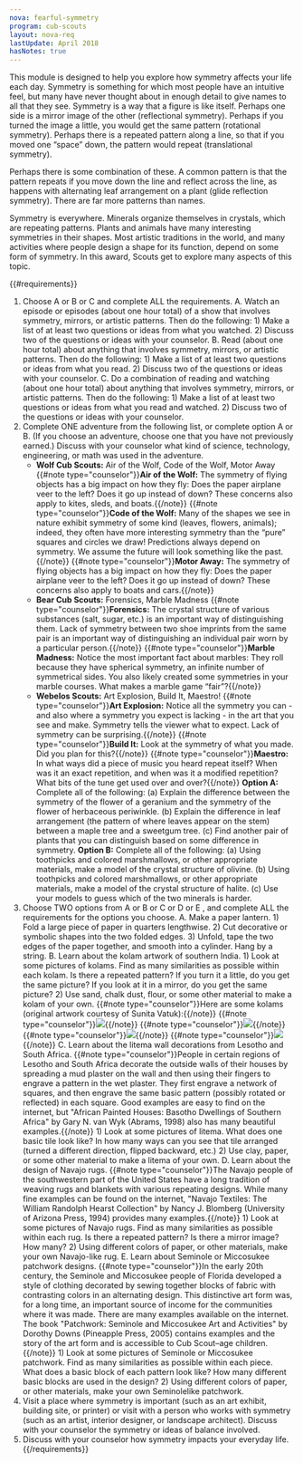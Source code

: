 ```yaml
---
nova: fearful-symmetry
program: cub-scouts
layout: nova-req
lastUpdate: April 2018
hasNotes: true
---
```


This module is designed to help you explore how symmetry affects your life each day. Symmetry is something for which most people have an intuitive feel, but many have never thought about in enough detail to give names to all that they see. Symmetry is a way that a figure is like itself. Perhaps one side is a mirror image of the other (reflectional symmetry). Perhaps if you turned the image a little, you would get the same pattern (rotational symmetry). Perhaps there is a repeated pattern along a line, so that if you moved one “space” down, the pattern would repeat (translational symmetry).

Perhaps there is some combination of these. A common pattern is that the pattern repeats if you move down the line and reflect across the line, as happens with alternating leaf arrangement on a plant (glide reflection symmetry). There are far more patterns than names.

Symmetry is everywhere. Minerals organize themselves in crystals, which are repeating patterns. Plants and animals have many interesting symmetries in their shapes. Most artistic traditions in the world, and many activities where people design a shape for its function, depend on some form of symmetry. In this award, Scouts get to explore many aspects of this topic.

{{#requirements}}
1. Choose A or B or C and complete ALL the requirements.
    A. Watch an episode or episodes (about one hour total) of a show that involves symmetry, mirrors, or artistic patterns. Then do the following:
        1) Make a list of at least two questions or ideas from what you watched.
        2) Discuss two of the questions or ideas with your counselor.
    B. Read (about one hour total) about anything that involves symmetry, mirrors, or artistic patterns. Then do the following:
        1) Make a list of at least two questions or ideas from what you read.
        2) Discuss two of the questions or ideas with your counselor.
    C. Do a combination of reading and watching (about one hour total) about anything that involves symmetry, mirrors, or artistic patterns. Then do the following:
        1) Make a list of at least two questions or ideas from what you read and watched.
        2) Discuss two of the questions or ideas with your counselor.
2. Complete ONE adventure from the following list, or complete option A or B. (If you choose an adventure, choose one that you have not previously earned.) Discuss with your counselor what kind of science, technology, engineering, or math was used in the adventure.
    * **Wolf Cub Scouts:** Air of the Wolf, Code of the Wolf, Motor Away
        {{#note type="counselor"}}**Air of the Wolf:** The symmetry of flying objects has a big impact on how they fly: Does the paper airplane veer to the left? Does it go up instead of down? These concerns also apply to kites, sleds, and boats.{{/note}}
        {{#note type="counselor"}}**Code of the Wolf:** Many of the shapes we see in nature exhibit symmetry of some kind (leaves, flowers, animals); indeed, they often have more interesting symmetry than the “pure” squares and circles we draw!  Predictions always depend on symmetry. We assume the future will look something like the past.{{/note}}
        {{#note type="counselor"}}**Motor Away:** The symmetry of flying objects has a big impact on how they fly: Does the paper airplane veer to the left? Does it go up instead of down? These concerns also apply to boats and cars.{{/note}}
    * **Bear Cub Scouts:** Forensics, Marble Madness
        {{#note type="counselor"}}**Forensics:** The crystal structure of various substances (salt, sugar, etc.) is an important way of distinguishing them. Lack of symmetry between two shoe imprints from the same pair is an important way of distinguishing an individual pair worn by a particular person.{{/note}}
        {{#note type="counselor"}}**Marble Madness:** Notice the most important fact about marbles: They roll because they have spherical symmetry, an infinite number of symmetrical sides. You also likely created some symmetries in your marble courses. What makes a marble game “fair”?{{/note}}
    * **Webelos Scouts:** Art Explosion, Build It, Maestro!
        {{#note type="counselor"}}**Art Explosion:** Notice all the symmetry you can - and also where a symmetry you expect is lacking - in the art that you see and make. Symmetry tells the viewer what to expect. Lack of symmetry can be surprising.{{/note}}
        {{#note type="counselor"}}**Build It:** Look at the symmetry of what you made. Did you plan for this?{{/note}}
        {{#note type="counselor"}}**Maestro:** In what ways did a piece of music you heard repeat itself? When was it an exact repetition, and when was it a modified repetition? What bits of the tune get used over and over?{{/note}}
    **Option A:** Complete all of the following:
        (a) Explain the difference between the symmetry of the flower of a geranium and the symmetry of the flower of herbaceous periwinkle.
        (b) Explain the difference in leaf arrangement (the pattern of where leaves appear on the stem) between a maple tree and a sweetgum tree.
        (c) Find another pair of plants that you can distinguish based on some difference in symmetry.
    **Option B:** Complete all of the following:
        (a) Using toothpicks and colored marshmallows, or other appropriate materials, make a model of the crystal structure of olivine.
        (b) Using toothpicks and colored marshmallows, or other appropriate materials, make a model of the crystal structure of halite.
        (c) Use your models to guess which of the two minerals is harder.
3. Choose TWO options from A or B or C or D or E , and complete ALL the requirements for the options you choose.
    A. Make a paper lantern.
        1) Fold a large piece of paper in quarters lengthwise.
        2) Cut decorative or symbolic shapes into the two folded edges.
        3) Unfold, tape the two edges of the paper together, and smooth into a cylinder. Hang by a string.
    B. Learn about the kolam artwork of southern India.
        1) Look at some pictures of kolams. Find as many similarities as possible within each kolam. Is there a repeated pattern? If you turn it a little, do you get the same picture? If you look at it in a mirror, do you get the same picture?
        2) Use sand, chalk dust, flour, or some other material to make a kolam of your own.
        {{#note type="counselor"}}Here are some kolams (original artwork courtesy of Sunita Vatuk):{{/note}}
        {{#note type="counselor"}}<img src="symmetry-1.png" class="W(100%) H(a)">{{/note}}
        {{#note type="counselor"}}<img src="symmetry-2.png" class="W(100%) H(a)">{{/note}}
        {{#note type="counselor"}}<img src="symmetry-3.png" class="W(100%) H(a)">{{/note}}
        {{#note type="counselor"}}<img src="symmetry-4.png" class="W(100%) H(a)">{{/note}}
    C. Learn about the litema wall decorations from Lesotho and South Africa.
        {{#note type="counselor"}}People in certain regions of Lesotho and South Africa decorate the outside walls of their houses by spreading a mud plaster on the wall and then using their fingers to engrave a pattern in the wet plaster. They first engrave a network of squares, and then engrave the same basic pattern (possibly rotated or reflected) in each square. Good examples are easy to find on the internet, but "African Painted Houses: Basotho Dwellings of Southern Africa" by Gary N. van Wyk (Abrams, 1998) also has many beautiful examples.{{/note}}
        1) Look at some pictures of litema. What does one basic tile look like? In how many ways can you see that tile arranged (turned a different direction, flipped backward, etc.)
        2) Use clay, paper, or some other material to make a litema of your own.
    D. Learn about the design of Navajo rugs.
        {{#note type="counselor"}}The Navajo people of the southwestern part of the United States have a long tradition of weaving rugs and blankets with various repeating designs. While many fine examples can be found on the internet, "Navajo Textiles: The William Randolph Hearst Collection" by Nancy J. Blomberg (University of Arizona Press, 1994) provides many examples.{{/note}}
        1) Look at some pictures of Navajo rugs. Find as many similarities as possible within each rug. Is there a repeated pattern? Is there a mirror image? How many?
        2) Using different colors of paper, or other materials, make your own Navajo-like rug.
    E. Learn about Seminole or Miccosukee patchwork designs.
        {{#note type="counselor"}}In the early 20th century, the Seminole and Miccosukee people of Florida developed a style of clothing decorated by sewing together blocks of fabric with contrasting colors in an alternating design. This distinctive art form was, for a long time, an important source of income for the communities where it was made. There are many examples available on the internet. The book "Patchwork: Seminole and Miccosukee Art and Activities" by Dorothy Downs (Pineapple Press, 2005) contains examples and the story of the art form and is accessible to Cub Scout–age children.{{/note}}
        1) Look at some pictures of Seminole or Miccosukee patchwork. Find as many similarities as possible within each piece. What does a basic block of each pattern look like? How many different basic blocks are used in the design?
        2) Using different colors of paper, or other materials, make your own Seminolelike patchwork.
4. Visit a place where symmetry is important (such as an art exhibit, building site, or printer) or visit with a person who works with symmetry (such as an artist, interior designer, or landscape architect). Discuss with your counselor the symmetry or ideas of balance involved.
5. Discuss with your counselor how symmetry impacts your everyday life.
{{/requirements}}
